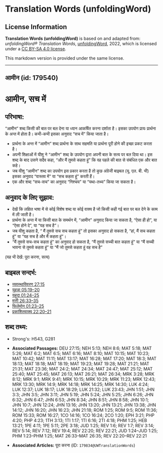 # Translation Words (unfoldingWord)

## License Information

**Translation Words (unfoldingWord)** is based on and adapted from: _unfoldingWord® Translation Words_, [unfoldingWord](https://unfoldingword.org/utw), 2022, which is licensed under a [CC BY-SA 4.0 license](https://creativecommons.org/licenses/by-sa/4.0/legalcode.en).

This markdown version is provided under the same license.



--------------------------------

## आमीन (id: 179540)

आमीन, सच में
============

परिभाषा:
--------

“आमीन” शब्द किसी की बात पर बल देना या ध्यान आकर्षित करना दर्शाता है। इसका उपयोग प्रायः प्रार्थना के अन्त में होता है। कभी\-कभी इसका अनुवाद “सच में” किया जाता है।

* प्रार्थना के अन्त में “आमीन” शब्द प्रार्थना के साथ सहमति या प्रार्थना पूरी होने की इच्छा प्रकट करता है।
* अपनी शिक्षाओं में यीशु ने “आमीन” शब्द के उपयोग द्वारा अपनी बात के सत्य पर बल दिया था। इस शब्द के बाद उसने सदैव कहा, “और मैं तुमसे कहता हूं” कि वह पहले की बात से संबंधित एक और बात कहे।
* जब यीशु “आमीन” शब्द का उपयोग इस प्रकार करता है तो कुछ अंग्रेजी बाइबल (यू. एल. बी. भी) इसका अनुवाद “वास्तव में” या “सच कहता हूं” करती हैं।
* एक और शब्द “सच\-सच” का अनुवाद “निश्चय” या “यथा\-तथ्य” किया जा सकता है।

अनुवाद के लिए सुझाव:
--------------------

* देखें कि लक्षित भाषा में से कोई विशेष शब्द या कोई वाक्य है जो किसी कही गई बात पर बल देने के काम में ली जाती है।
* प्रार्थना के अन्त में या किसी बात के समर्थन में, “आमीन” अनुवाद किया जा सकता है, “ऐसा ही हो”, या “ऐसा होने दे”, या “यह सच है”।
* जब यीशु कहता है, “ मैं तुमसे सच सच कहता हूं” तो इसका अनुवाद हो सकता है, “हां, मैं सच कहता हूं” या “यह सच है और मैं कहता हूं”।
* “मैं तुमसे सच\-सच कहता हूं” का अनुवाद हो सकता है, “मैं तुमसे सच्ची बात कहता हूं” या “मैं सच्ची भावना से तुमसे कहता हूं” या “मैं जो तुमसे कहता हूं वह सच है”

(यह भी देखें: पूरा करना, सत्य)

बाइबल सन्दर्भ:
--------------

* [व्यवस्थाविवरण 27:15](https://ref.ly/Deut27:15)
* [यूहन्ना 05:19–20](https://ref.ly/John5:19-John5:20)
* [यहूदा 01:24–25](https://ref.ly/Jude1:24-Jude1:25)
* [मत्ती 26:33–35](https://ref.ly/Matt26:33-Matt26:35)
* [फिलेमोन 01:23–25](https://ref.ly/Phlm1:23-Phlm1:25)
* [प्रकाशितवाक्य 22:20–21](https://ref.ly/Rev22:20-Rev22:21)

शब्द तथ्य:
----------

* Strong's: H543, G281

* **Associated Passages:** DEU 27:15; NEH 5:13; NEH 8:6; MAT 5:18; MAT 5:26; MAT 6:2; MAT 6:5; MAT 6:16; MAT 8:10; MAT 10:15; MAT 10:23; MAT 10:42; MAT 11:11; MAT 13:17; MAT 16:28; MAT 17:20; MAT 18:3; MAT 18:13; MAT 18:18; MAT 18:19; MAT 19:23; MAT 19:28; MAT 21:21; MAT 21:31; MAT 23:36; MAT 24:2; MAT 24:34; MAT 24:47; MAT 25:12; MAT 25:40; MAT 25:45; MAT 26:13; MAT 26:21; MAT 26:34; MRK 3:28; MRK 8:12; MRK 9:1; MRK 9:41; MRK 10:15; MRK 10:29; MRK 11:23; MRK 12:43; MRK 13:30; MRK 14:9; MRK 14:18; MRK 14:25; MRK 14:30; LUK 4:24; LUK 12:37; LUK 18:17; LUK 18:29; LUK 21:32; LUK 23:43; JHN 1:51; JHN 3:3; JHN 3:5; JHN 3:11; JHN 5:19; JHN 5:24; JHN 5:25; JHN 6:26; JHN 6:32; JHN 6:47; JHN 6:53; JHN 8:34; JHN 8:51; JHN 8:58; JHN 10:1; JHN 10:7; JHN 12:24; JHN 13:16; JHN 13:20; JHN 13:21; JHN 13:38; JHN 14:12; JHN 16:20; JHN 16:23; JHN 21:18; ROM 1:25; ROM 9:5; ROM 11:36; ROM 15:33; ROM 16:27; 1CO 14:16; 1CO 16:24; 2CO 1:20; EPH 3:21; PHP 4:20; PHP 4:23; 1TH 3:13; 1TI 1:17; 1TI 6:16; 2TI 4:18; PHM 1:25; HEB 13:21; 1PE 4:11; 1PE 5:11; 2PE 3:18; JUD 1:25; REV 1:6; REV 1:7; REV 3:14; REV 5:14; REV 7:12; REV 19:4; REV 22:20; REV 22:21; JUD 1:24–JUD 1:25; PHM 1:23–PHM 1:25; MAT 26:33–MAT 26:35; REV 22:20–REV 22:21
* **Associated Articles:** पूरा करना (ID: `179834@UWTranslationWords`)

